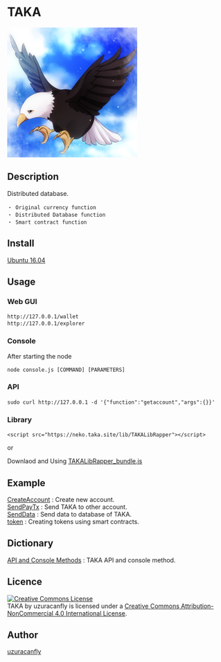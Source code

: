 TAKA
====

<img src="https://github.com/uzuracanfly/TAKA/blob/master/doc/img/TAKAICON.png" alt="TAKA ICON" width="300px">

## Description
Distributed database.

	・ Original currency function
	・ Distributed Database function
	・ Smart contract function


## Install
[Ubuntu 16.04](https://github.com/uzuracanfly/TAKA/blob/master/doc/install/ubuntu1604.md)

## Usage

### Web GUI
	http://127.0.0.1/wallet
	http://127.0.0.1/explorer

### Console
After starting the node

	node console.js [COMMAND] [PARAMETERS]

### API
	sudo curl http://127.0.0.1 -d '{"function":"getaccount","args":{}}'

### Library
	<script src="https://neko.taka.site/lib/TAKALibRapper"></script>

or

Downlaod and Using [TAKALibRapper_bundle.js](https://github.com/uzuracanfly/TAKA/blob/master/UI/lib/TAKALibRapper_bundle.js)


## Example
[CreateAccount](https://github.com/uzuracanfly/TAKA/blob/master/doc/example/CreateAccount.md) : Create new account.<br>
[SendPayTx](https://github.com/uzuracanfly/TAKA/blob/master/doc/example/SendPayTx.md) : Send TAKA to other account.<br>
[SendData](https://github.com/uzuracanfly/TAKA/blob/master/doc/example/SendData.md) : Send data to database of TAKA.<br>
[token](https://github.com/uzuracanfly/TAKA/blob/master/doc/example/token.md) : Creating tokens using smart contracts.

## Dictionary
[API and Console Methods](https://github.com/uzuracanfly/TAKA/blob/master/doc/dictionary/APIandConsole.md) : TAKA API and console method.


## Licence

<a rel="license" href="http://creativecommons.org/licenses/by-nc/4.0/"><img alt="Creative Commons License" style="border-width:0" src="https://i.creativecommons.org/l/by-nc/4.0/88x31.png" /></a><br /><span xmlns:dct="http://purl.org/dc/terms/" property="dct:title">TAKA</span> by <span xmlns:cc="http://creativecommons.org/ns#" property="cc:attributionName">uzuracanfly</span> is licensed under a <a rel="license" href="http://creativecommons.org/licenses/by-nc/4.0/">Creative Commons Attribution-NonCommercial 4.0 International License</a>.


## Author

[uzuracanfly](https://github.com/uzuracanfly)